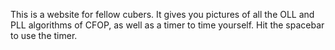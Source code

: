 This is a website for fellow cubers. It gives you pictures of all the OLL and PLL algorithms of CFOP, as well as a timer to time yourself. Hit the spacebar to use the timer.
